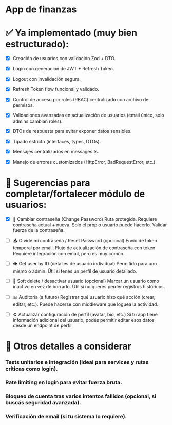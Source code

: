 # App de finanzas

# ✅ Ya implementado (muy bien estructurado): 
- [x] Creación de usuarios con validación Zod + DTO.
- [x] Login con generación de JWT + Refresh Token.
- [x] Logout con invalidación segura.
- [x] Refresh Token flow funcional y validado.
- [x] Control de acceso por roles (RBAC) centralizado con archivo de permisos.
- [x] Validaciones avanzadas en actualización de usuarios (email único, solo admins cambian roles).
- [x] DTOs de respuesta para evitar exponer datos sensibles.
- [x] Tipado estricto (interfaces, types, DTOs).
- [x] Mensajes centralizados en messages.ts.
- [x] Manejo de errores customizados (HttpError, BadRequestError, etc.).


# 🧠 Sugerencias para completar/fortalecer módulo de usuarios:
- [x] 🔐 Cambiar contraseña (Change Password)
Ruta protegida.
Requiere contraseña actual + nueva.
Solo el propio usuario puede hacerlo.
Validar fuerza de la contraseña.

- [ ] 📤 Olvidé mi contraseña / Reset Password (opcional)
Envío de token temporal por email.
Flujo de actualización de contraseña con token.
Requiere integración con email, pero es muy común.

- [ ] 👁️ Get user by ID (detalles de usuario individual)
Permitido para uno mismo o admin.
Útil si tenés un perfil de usuario detallado.

- [ ] 🧼 Soft delete / desactivar usuario (opcional)
Marcar un usuario como inactivo en vez de borrarlo.
Útil si no querés perder registros históricos.

- [ ] 📊 Auditoría (a futuro)
Registrar qué usuario hizo qué acción (crear, editar, etc.).
Puede hacerse con middleware que loguea la actividad.

- [ ] ⚙️ Actualizar configuración de perfil (avatar, bio, etc.)
Si tu app tiene información adicional del usuario, podés permitir editar esos datos desde un endpoint de perfil.


# 🧪 Otros detalles a considerar
### Tests unitarios e integración (ideal para services y rutas críticas como login).
### Rate limiting en login para evitar fuerza bruta.
### Bloqueo de cuenta tras varios intentos fallidos (opcional, si buscás seguridad avanzada).
### Verificación de email (si tu sistema lo requiere).